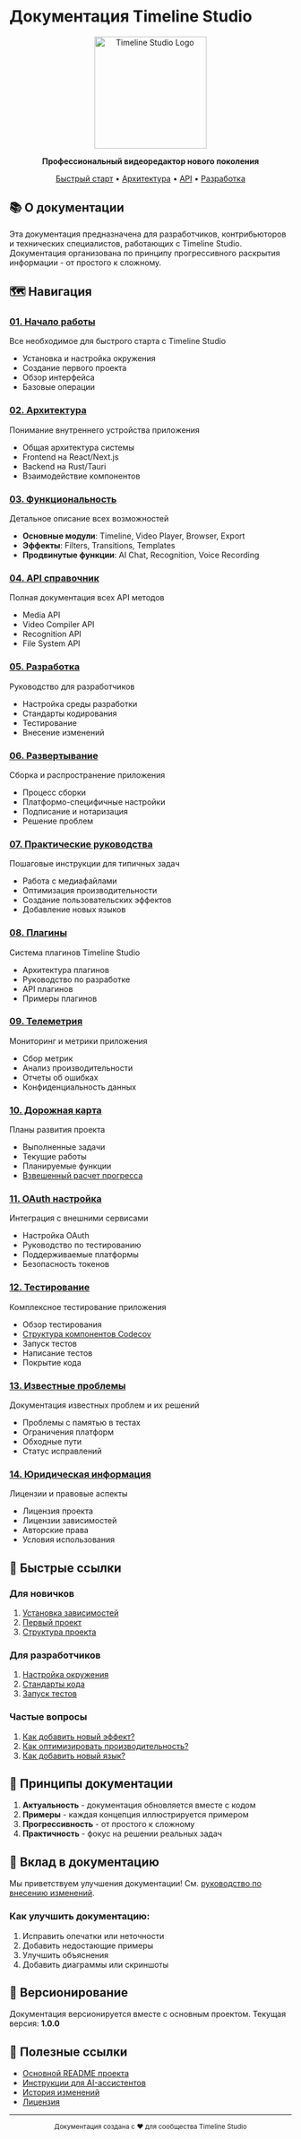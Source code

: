# Документация Timeline Studio

<div align="center">
  <img src="assets/logo.png" alt="Timeline Studio Logo" width="200">
  
  **Профессиональный видеоредактор нового поколения**
  
  [Быстрый старт](01-getting-started/README.md) • [Архитектура](02-architecture/README.md) • [API](04-api-reference/README.md) • [Разработка](05-development/README.md)
</div>

## 📚 О документации

Эта документация предназначена для разработчиков, контрибьюторов и технических специалистов, работающих с Timeline Studio. Документация организована по принципу прогрессивного раскрытия информации - от простого к сложному.

## 🗺️ Навигация

### [01. Начало работы](01-getting-started/README.md)
Все необходимое для быстрого старта с Timeline Studio
- Установка и настройка окружения
- Создание первого проекта
- Обзор интерфейса
- Базовые операции

### [02. Архитектура](02-architecture/README.md)
Понимание внутреннего устройства приложения
- Общая архитектура системы
- Frontend на React/Next.js
- Backend на Rust/Tauri
- Взаимодействие компонентов

### [03. Функциональность](03-features/README.md)
Детальное описание всех возможностей
- **Основные модули**: Timeline, Video Player, Browser, Export
- **Эффекты**: Filters, Transitions, Templates
- **Продвинутые функции**: AI Chat, Recognition, Voice Recording

### [04. API справочник](04-api-reference/README.md)
Полная документация всех API методов
- Media API
- Video Compiler API
- Recognition API
- File System API

### [05. Разработка](05-development/README.md)
Руководство для разработчиков
- Настройка среды разработки
- Стандарты кодирования
- Тестирование
- Внесение изменений

### [06. Развертывание](06-deployment/README.md)
Сборка и распространение приложения
- Процесс сборки
- Платформо-специфичные настройки
- Подписание и нотаризация
- Решение проблем

### [07. Практические руководства](07-guides/README.md)
Пошаговые инструкции для типичных задач
- Работа с медиафайлами
- Оптимизация производительности
- Создание пользовательских эффектов
- Добавление новых языков

### [08. Плагины](08-plugins/README.md)
Система плагинов Timeline Studio
- Архитектура плагинов
- Руководство по разработке
- API плагинов
- Примеры плагинов

### [09. Телеметрия](09-telemetry/README.md)
Мониторинг и метрики приложения
- Сбор метрик
- Анализ производительности
- Отчеты об ошибках
- Конфиденциальность данных

### [10. Дорожная карта](10-roadmap/README.md)
Планы развития проекта
- Выполненные задачи
- Текущие работы
- Планируемые функции
- [Взвешенный расчет прогресса](10-roadmap/weighted-progress-calculation.md)

### [11. OAuth настройка](11-oauth-setup/README.md)
Интеграция с внешними сервисами
- Настройка OAuth
- Руководство по тестированию
- Поддерживаемые платформы
- Безопасность токенов

### [12. Тестирование](12-testing/README.md)
Комплексное тестирование приложения
- Обзор тестирования
- [Структура компонентов Codecov](12-testing/codecov-components.md)
- Запуск тестов
- Написание тестов
- Покрытие кода

### [13. Известные проблемы](13-known-issues/README.md)
Документация известных проблем и их решений
- Проблемы с памятью в тестах
- Ограничения платформ
- Обходные пути
- Статус исправлений

### [14. Юридическая информация](14-legal/README.md)
Лицензии и правовые аспекты
- Лицензия проекта
- Лицензии зависимостей
- Авторские права
- Условия использования

## 🚀 Быстрые ссылки

### Для новичков
1. [Установка зависимостей](01-getting-started/installation.md)
2. [Первый проект](01-getting-started/first-project.md)
3. [Структура проекта](01-getting-started/project-structure.md)

### Для разработчиков
1. [Настройка окружения](05-development/setup.md)
2. [Стандарты кода](05-development/coding-standards.md)
3. [Запуск тестов](05-development/testing.md)

### Частые вопросы
1. [Как добавить новый эффект?](07-guides/custom-effects.md)
2. [Как оптимизировать производительность?](07-guides/performance.md)
3. [Как добавить новый язык?](07-guides/localization.md)

## 📖 Принципы документации

1. **Актуальность** - документация обновляется вместе с кодом
2. **Примеры** - каждая концепция иллюстрируется примером
3. **Прогрессивность** - от простого к сложному
4. **Практичность** - фокус на решении реальных задач

## 🤝 Вклад в документацию

Мы приветствуем улучшения документации! См. [руководство по внесению изменений](05-development/contributing.md).

### Как улучшить документацию:
1. Исправить опечатки или неточности
2. Добавить недостающие примеры
3. Улучшить объяснения
4. Добавить диаграммы или скриншоты

## 📝 Версионирование

Документация версионируется вместе с основным проектом. Текущая версия: **1.0.0**

## 🔗 Полезные ссылки

- [Основной README проекта](../README.md)
- [Инструкции для AI-ассистентов](../CLAUDE.md)
- [История изменений](../CHANGELOG.md)
- [Лицензия](../LICENSE)

---

<div align="center">
  <sub>Документация создана с ❤️ для сообщества Timeline Studio</sub>
</div>